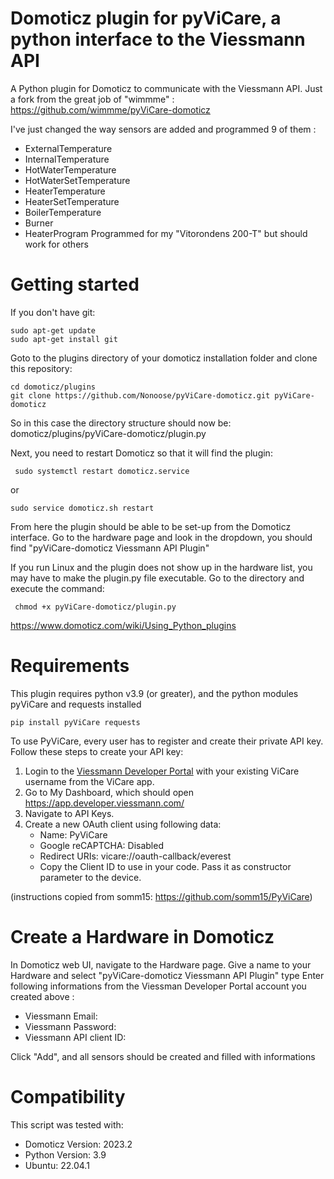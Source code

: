 # Domoticz plugin for pyViCare, a python interface to the Viessmann API
A Python plugin for Domoticz to communicate with the Viessmann API.
Just a fork from the great job of "wimmme" :
https://github.com/wimmme/pyViCare-domoticz

I've just changed the way sensors are added and programmed 9 of them :
- ExternalTemperature
- InternalTemperature
- HotWaterTemperature
- HotWaterSetTemperature
- HeaterTemperature
- HeaterSetTemperature
- BoilerTemperature
- Burner
- HeaterProgram
Programmed for my "Vitorondens 200-T" but should work for others

# Getting started
If you don't have git:
```
sudo apt-get update
sudo apt-get install git
```
Goto to the plugins directory of your domoticz installation folder and clone this repository:
```
cd domoticz/plugins
git clone https://github.com/Nonoose/pyViCare-domoticz.git pyViCare-domoticz
```
So in this case the directory structure should now be: domoticz/plugins/pyViCare-domoticz/plugin.py

Next, you need to restart Domoticz so that it will find the plugin:
```
 sudo systemctl restart domoticz.service
```
or
```
sudo service domoticz.sh restart
```
From here the plugin should be able to be set-up from the Domoticz interface. Go to the hardware page and look in the dropdown, you should find "pyViCare-domoticz Viessmann API Plugin"

If you run Linux and the plugin does not show up in the hardware list, you may have to make the plugin.py file executable. Go to the directory and execute the command:
```
 chmod +x pyViCare-domoticz/plugin.py
```

https://www.domoticz.com/wiki/Using_Python_plugins

# Requirements
This plugin requires python v3.9 (or greater), and the python modules pyViCare and requests installed
```
pip install pyViCare requests
```

To use PyViCare, every user has to register and create their private API key. Follow these steps to create your API key:

1. Login to the [Viessmann Developer Portal](https://developer.viessmann.com/start.html) with your existing ViCare username from the ViCare app.
2. Go to My Dashboard, which should open https://app.developer.viessmann.com/
3. Navigate to API Keys.
4. Create a new OAuth client using following data:
   * Name: PyViCare
   * Google reCAPTCHA: Disabled
   * Redirect URIs: vicare://oauth-callback/everest
   * Copy the Client ID to use in your code. Pass it as constructor parameter to the device.

(instructions copied from somm15: https://github.com/somm15/PyViCare)

# Create a Hardware in Domoticz
In Domoticz web UI, navigate to the Hardware page.
Give a name to your Hardware and select "pyViCare-domoticz Viessmann API Plugin" type
Enter following informations from the Viessman Developer Portal account you created above :
- Viessmann Email:	
- Viessmann Password:	
- Viessmann API client ID:

Click "Add", and all sensors should be created and filled with informations

# Compatibility
This script was tested with:
* Domoticz Version: 2023.2
* Python Version: 3.9
* Ubuntu: 22.04.1 
